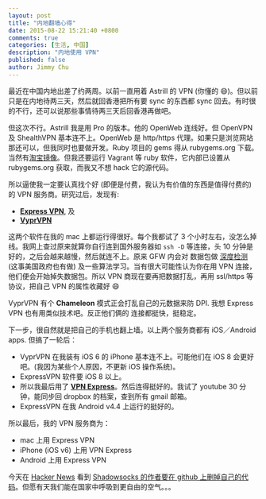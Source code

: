 ```yaml
---
layout: post
title: "内地翻墙心得"
date: 2015-08-22 15:21:40 +0800
comments: true
categories: [生活, 中国]
description: "内地使用 VPN"
published: false
author: Jimmy Chu
---
```


最近在中国内地出差了约两周。以前一直用着 Astrill 的 VPN (你懂的 :smile:)。但以前只是在内地待两三天，然后就回香港把所有要 sync 的东西都 sync 回去。有时很的不行，还可以说那些事情待两三天后回香港再做吧。

但这次不行。Astrill 我是用 Pro 的版本。他的 OpenWeb 连线好。但 OpenVPN 及 ShealthVPN 基本连不上。OpenWeb 是 http/https 代理。如果只是浏览网站那还可以，但我同时也要做开发。Ruby 项目的 gems 得从 rubygems.org 下载。当然有[淘宝镜像](http://ruby.taobao.org/)。但我还要运行 Vagrant 等 ruby 软件，它内部已设置从 rubygems.org 获取，而我又不想 hack 它的源代码。

所以逼使我一定要认真找个好 (即便是付费，我认为有价值的东西是值得付费的) 的 VPN 服务商。研究过后，发现有:

  * **[Express VPN](https://www.expressvpn.com/)**, 及
  * **[VyprVPN](https://www.goldenfrog.com/vyprvpn)**

这两个软件在我的 mac 上都运行得很好。每个我都试了 3 个小时左右，没怎么掉线。我网上查过原来就算你自行连到国外服务器如 `ssh -D` 等连接，头 10 分钟是好的，之后会越来越慢，然后就连不上。原来 GFW 内会对 数据包做 [深度检测](https://zh.wikipedia.org/wiki/深度包检测) (这事美国政府也有做) 及一些算法学习。当有很大可能性认为你在用 VPN 连接，他们便会开始掉失数据包。所以 VPN 商现在要再把数据打乱，再用 ssl/https 等协议，把自己 VPN 的属性收藏好 :smile:

VyprVPN 有个 **Chameleon** 模式正会打乱自己的元数据来防 DPI. 我想 Express VPN 也有用类似技术吧。反正他们俩的 连接都挺快，挺稳定。

下一步，很自然就是把自己的手机也翻上墙。以上两个服务商都有 iOS／Android apps. 但搞了一轮后：

  * VyprVPN 在我装有 iOS 6 的 iPhone 基本连不上。可能他们在 iOS 8 会更好吧。(我因为某些个人原因，不更新 iOS 操作系统)。
  * ExpressVPN 软件要 iOS 8 以上。
  * 所以我最后用了 **[VPN Express](https://itunes.apple.com/us/app/vpn-express/id375584677)**。然后连得挺好的。我试了 youtube 30 分钟，能同步回 dropbox 的档案，查到所有 gmail 邮箱。
  * ExpressVPN 在我 Android v4.4 上运行的挺好的。

所以最后，我的 VPN 服务商为：

  * mac 上用 Express VPN
  * iPhone (iOS v6) 上用 VPN Express
  * Android 上用 Express VPN

今天在 [Hacker News](https://news.ycombinator.com/item?id=10101469) 看到 [Shadowsocks 的作者要在 github 上删掉自己的代码](https://github.com/shadowsocks/shadowsocks-iOS/issues/124#issuecomment-133630294)。但愿有天我们能在国家中呼吸到更自由的空气。。。
